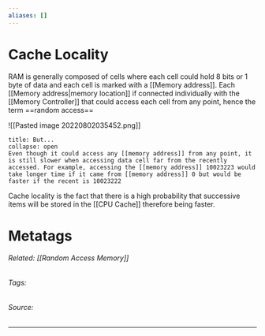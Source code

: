 ```yaml
---
aliases: []
---
```

# Cache Locality

RAM is generally composed of cells where each cell could hold 8 bits or 1 byte of data and each cell is marked with a [[Memory address]]. Each [[Memory address|memory location]] if connected individually with the [[Memory Controller]] that could access each cell from any point, hence the term ==random access== 

![[Pasted image 20220802035452.png]]
```ad-Attention
title: But...
collapse: open
Even though it could access any [[memory address]] from any point, it is still slower when accessing data cell far from the recently accessed. For example, accessing the [[memory address]] 10023223 would take longer time if it came from [[memory address]] 0 but would be faster if the recent is 10023222
```

Cache locality is the fact that there is a high probability that successive items will be stored in the [[CPU Cache]] therefore being faster. 











# Metatags
###### Related: [[Random Access Memory]]
###### Tags: 
###### Source: 

---